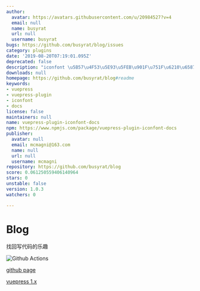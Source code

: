 ```yaml
---
author:
  avatar: https://avatars.githubusercontent.com/u/20984527?v=4
  email: null
  name: busyrat
  url: null
  username: busyrat
bugs: https://github.com/busyrat/blog/issues
category: plugins
date: '2019-08-20T07:19:01.095Z'
deprecated: false
description: "iconfont \u5B57\u4F53\u5E93\u5FEB\u901F\u751F\u6210\u6587\u6863"
downloads: null
homepage: https://github.com/busyrat/blog#readme
keywords:
- vuepress
- vuepress-plugin
- iconfont
- docs
license: false
maintainers: null
name: vuepress-plugin-iconfont-docs
npm: https://www.npmjs.com/package/vuepress-plugin-iconfont-docs
publisher:
  avatar: null
  email: mcmagni@163.com
  name: null
  url: null
  username: mcmagni
repository: https://github.com/busyrat/blog
score: 0.061250559406140964
stars: 0
unstable: false
version: 1.0.3
watchers: 0

---
```


# Blog

找回写代码的乐趣

![Github Actions](https://github.com/busyrat/blog/workflows/Deploy%20gh-pages/badge.svg)

[github page](https://busyrat.github.io/blog/)

[vuepress 1.x](https://v1.vuepress.vuejs.org/zh/guide/global-computed.html#site)
